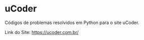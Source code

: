 # uCoder
Códigos de problemas resolvidos em Python para o site uCoder.

Link do Site: https://ucoder.com.br/

